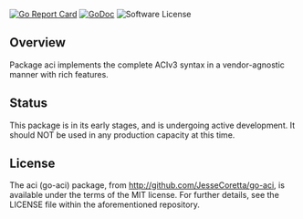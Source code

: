 [![Go Report Card](https://goreportcard.com/badge/github.com/JesseCoretta/go-aci)](https://goreportcard.com/report/github.com/JesseCoretta/go-aci) [![GoDoc](https://godoc.org/github.com/JesseCoretta/go-aci?status.svg)](https://godoc.org/github.com/JesseCoretta/go-aci) ![Software License](https://img.shields.io/badge/license-MIT-brightgreen.svg?style=flat-square)

## Overview

Package aci implements the complete ACIv3 syntax in a vendor-agnostic manner with rich features.

## Status

This package is in its early stages, and is undergoing active development. It should NOT be used in any production capacity at this time.

## License

The aci (go-aci) package, from http://github.com/JesseCoretta/go-aci, is available under the terms of the MIT license. For further
details, see the LICENSE file within the aforementioned repository. 
